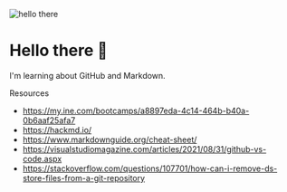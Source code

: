 ![hello there](https://www.ladbible.com/cdn-cgi/image/width=1200,quality=70,format=jpeg,fit=contain,dpr=1/https%3A%2F%2Fs3-images.ladbible.com%2Fs3%2Fcontent%2F792a2e626064e5c4ac1f3b781931ae1b.png)
# Hello there 👋

I'm learning about GitHub and Markdown.

Resources
* https://my.ine.com/bootcamps/a8897eda-4c14-464b-b40a-0b6aaf25afa7
* https://hackmd.io/
* https://www.markdownguide.org/cheat-sheet/
* https://visualstudiomagazine.com/articles/2021/08/31/github-vs-code.aspx
* https://stackoverflow.com/questions/107701/how-can-i-remove-ds-store-files-from-a-git-repository

<!--
**mattbogenberger/mattbogenberger** is a ✨ _special_ ✨ repository because its `README.md` (this file) appears on your GitHub profile.

Here are some ideas to get you started:

- 🔭 I’m currently working on ...
- 🌱 I’m currently learning ...
- 👯 I’m looking to collaborate on ...
- 🤔 I’m looking for help with ...
- 💬 Ask me about ...
- 📫 How to reach me: ...
- 😄 Pronouns: ...
- ⚡ Fun fact: ...
-->
